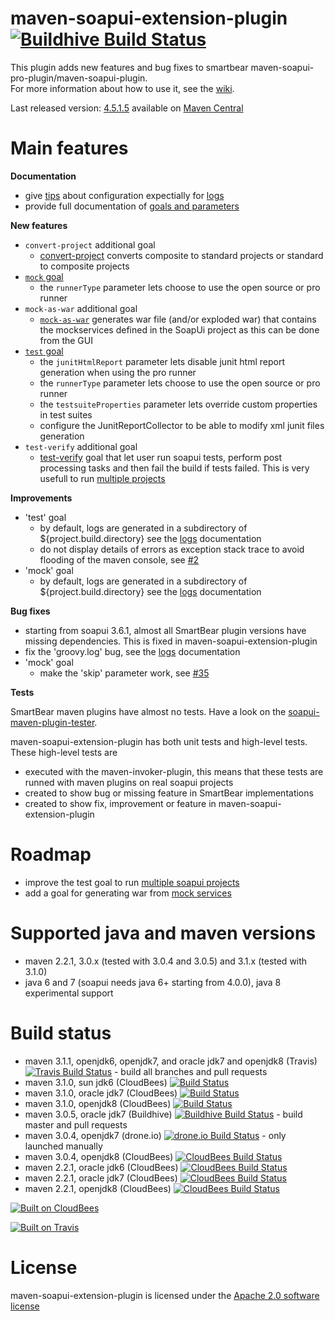 <!--
~ Copyright 2012-2013 Thomas Bouffard (redfish4ktc)
~
~ Licensed under the Apache License, Version 2.0 (the "License");
~ you may not use this file except in compliance with the License.
~ You may obtain a copy of the License at
~
~   http://www.apache.org/licenses/LICENSE-2.0
~
~ Unless required by applicable law or agreed to in writing,
~ software distributed under the License is distributed on an
~ "AS IS" BASIS, WITHOUT WARRANTIES OR CONDITIONS OF ANY
~ KIND, either express or implied.  See the License for the
~ specific language governing permissions and limitations
~ under the License.
-->

maven-soapui-extension-plugin [![Buildhive Build Status](https://buildhive.cloudbees.com/job/redfish4ktc/job/maven-soapui-extension-plugin/badge/icon)](https://buildhive.cloudbees.com/job/redfish4ktc/job/maven-soapui-extension-plugin/)
============

This plugin adds new features and bug fixes to smartbear maven-soapui-pro-plugin/maven-soapui-plugin.  
For more information about how to use it, see the [wiki](https://github.com/redfish4ktc/maven-soapui-extension-plugin/wiki).

Last released version: [4.5.1.5](https://github.com/redfish4ktc/maven-soapui-extension-plugin/wiki#wiki-changelog) available on [Maven Central](http://search.maven.org/#search|gav|1|g%3A%22com.github.redfish4ktc.soapui%22%20AND%20a%3A%22maven-soapui-extension-plugin%22)


Main features
============

**Documentation**

  * give [tips](https://github.com/redfish4ktc/maven-soapui-extension-plugin/wiki/Tips) about configuration expectially for [logs](https://github.com/redfish4ktc/maven-soapui-extension-plugin/wiki/Tips#wiki-log-config)
  * provide full documentation of [goals and parameters](https://github.com/redfish4ktc/maven-soapui-extension-plugin/wiki/Goals)


**New features**

  * `convert-project` additional goal
    * [convert-project](https://github.com/redfish4ktc/maven-soapui-extension-plugin/wiki/Goals#wiki-convert-project-goal) converts composite to standard projects or standard to composite projects
  * [`mock` goal](https://github.com/redfish4ktc/maven-soapui-extension-plugin/wiki/Goals#wiki-mock-goal-add-param)
    * the `runnerType` parameter lets choose to use the open source or pro runner
  * `mock-as-war` additional goal
    * [`mock-as-war`](https://github.com/redfish4ktc/maven-soapui-extension-plugin/wiki/MockAsWarGoal) generates war file (and/or exploded war) that contains the mockservices defined in the SoapUi project as this can be done from the GUI
  * [`test` goal](https://github.com/redfish4ktc/maven-soapui-extension-plugin/wiki/Goals#wiki-test-goal-add-param)
    * the `junitHtmlReport` parameter lets disable junit html report generation when using the pro runner
    * the `runnerType` parameter lets choose to use the open source or pro runner 
    * the `testsuiteProperties` parameter lets override custom properties in test suites
    * configure the JunitReportCollector to be able to modify xml junit files generation 
  * `test-verify` additional goal
    * [test-verify](https://github.com/redfish4ktc/maven-soapui-extension-plugin/wiki/Goals#wiki-test-verify-goal) goal that let user run soapui tests, perform post processing tasks and then fail the build if tests failed. This is very usefull to run [multiple projects](https://github.com/redfish4ktc/maven-soapui-extension-plugin/wiki/TestGoalMultipleProjects)


**Improvements**

  * 'test' goal
    * by default, logs are generated in a subdirectory of ${project.build.directory} see the [logs](https://github.com/redfish4ktc/maven-soapui-extension-plugin/wiki/Tips#wiki-log-config) documentation
    * do not display details of errors as exception stack trace to avoid flooding of the maven console, see [#2](https://github.com/redfish4ktc/maven-soapui-extension-plugin/issues/2)
  * 'mock' goal
    * by default, logs are generated in a subdirectory of ${project.build.directory} see the [logs](https://github.com/redfish4ktc/maven-soapui-extension-plugin/wiki/Tips#wiki-log-config) documentation


**Bug fixes**

  * starting from soapui 3.6.1, almost all SmartBear plugin versions have missing dependencies. This is fixed in maven-soapui-extension-plugin
  * fix the 'groovy.log' bug, see the [logs](https://github.com/redfish4ktc/maven-soapui-extension-plugin/wiki/Tips#wiki-log-config) documentation
  * 'mock' goal
    * make the 'skip' parameter work, see [#35](https://github.com/redfish4ktc/maven-soapui-extension-plugin/issues/35)


**Tests**

SmartBear maven plugins have almost no tests. Have a look on the [soapui-maven-plugin-tester](https://github.com/SmartBear/soapui/tree/master/soapui-maven-plugin-tester).

maven-soapui-extension-plugin has both unit tests and high-level tests. These high-level tests are

  * executed with the maven-invoker-plugin, this means that these tests are runned with maven plugins on real soapui projects
  * created to show bug or missing feature in SmartBear implementations
  * created to show fix, improvement or feature in maven-soapui-extension-plugin



Roadmap
============

* improve the test goal to run [multiple soapui projects](https://github.com/redfish4ktc/maven-soapui-extension-plugin/wiki/TestGoalMultipleProjects)
* add a goal for generating war from [mock services](https://github.com/redfish4ktc/maven-soapui-extension-plugin/wiki/MockAsWarGoal)



Supported java and maven versions
============
  * maven 2.2.1, 3.0.x (tested with 3.0.4 and 3.0.5) and 3.1.x (tested with 3.1.0)
  * java 6 and 7 (soapui needs java 6+ starting from 4.0.0), java 8 experimental support


  
Build status
============ 
* maven 3.1.1, openjdk6, openjdk7, and oracle jdk7 and openjdk8 (Travis) [![Travis Build Status](https://secure.travis-ci.org/redfish4ktc/maven-soapui-extension-plugin.png?branch=master)](https://travis-ci.org/redfish4ktc/maven-soapui-extension-plugin) - build all branches and pull requests
* maven 3.1.0, sun jdk6 (CloudBees) [![Build Status](https://redfish4ktc-oss.ci.cloudbees.com/buildStatus/icon?job=maven-soapui-extension-plugin_maven-3.1.0_sun_jdk6)](https://redfish4ktc-oss.ci.cloudbees.com/job/maven-soapui-extension-plugin_maven-3.1.0_sun_jdk6/)
* maven 3.1.0, oracle jdk7 (CloudBees) [![Build Status](https://redfish4ktc-oss.ci.cloudbees.com/buildStatus/icon?job=maven-soapui-extension-plugin_maven-3.1.0_oracle_jdk7)](https://redfish4ktc-oss.ci.cloudbees.com/job/maven-soapui-extension-plugin_maven-3.1.0_oracle_jdk7/)
* maven 3.1.0, openjdk8 (CloudBees) [![Build Status](https://redfish4ktc-oss.ci.cloudbees.com/buildStatus/icon?job=maven-soapui-extension-plugin_maven-3.1.0_openjdk8)](https://redfish4ktc-oss.ci.cloudbees.com/job/maven-soapui-extension-plugin_maven-3.1.0_openjdk8/)
* maven 3.0.5, oracle jdk7 (Buildhive) [![Buildhive Build Status](https://buildhive.cloudbees.com/job/redfish4ktc/job/maven-soapui-extension-plugin/badge/icon)](https://buildhive.cloudbees.com/job/redfish4ktc/job/maven-soapui-extension-plugin/) - build master and pull requests
* maven 3.0.4, openjdk7 (drone.io) [![drone.io Build Status](https://drone.io/redfish4ktc/maven-soapui-extension-plugin/status.png)](https://drone.io/redfish4ktc/maven-soapui-extension-plugin/latest) - only launched  manually
* maven 3.0.4, openjdk8 (CloudBees) [![CloudBees Build Status](https://redfish4ktc-oss.ci.cloudbees.com/job/maven-soapui-extension-plugin_maven-3.0.4_openjdk8/badge/icon)](https://redfish4ktc-oss.ci.cloudbees.com/job/maven-soapui-extension-plugin_maven-3.0.4_openjdk8/)
* maven 2.2.1, oracle jdk6 (CloudBees) [![CloudBees Build Status](https://redfish4ktc-oss.ci.cloudbees.com/job/maven-soapui-extension-plugin_maven-2.2.1_oracle_jdk6/badge/icon)](https://redfish4ktc-oss.ci.cloudbees.com/job/maven-soapui-extension-plugin_maven-2.2.1_oracle_jdk6/)
* maven 2.2.1, oracle jdk7 (CloudBees) [![CloudBees Build Status](https://redfish4ktc-oss.ci.cloudbees.com/job/maven-soapui-extension-plugin_maven-2.2.1_oracle_jdk7/badge/icon)](https://redfish4ktc-oss.ci.cloudbees.com/job/maven-soapui-extension-plugin_maven-2.2.1_oracle_jdk7/)
* maven 2.2.1, openjdk8 (CloudBees) [![CloudBees Build Status](https://redfish4ktc-oss.ci.cloudbees.com/job/maven-soapui-extension-plugin_maven-2.2.1_openjdk8/badge/icon)](https://redfish4ktc-oss.ci.cloudbees.com/job/maven-soapui-extension-plugin_maven-2.2.1_openjdk8/)


[![Built on CloudBees](http://www.cloudbees.com/sites/default/files/Button-Built-on-CB-1.png)](http://www.cloudbees.com/dev.cb)

[![Built on Travis](https://love.travis-ci.org/images/stickers.png)](https://travis-ci.org/)



License
============

maven-soapui-extension-plugin is licensed under the [Apache 2.0 software license](http://www.apache.org/licenses/LICENSE-2.0.html)
